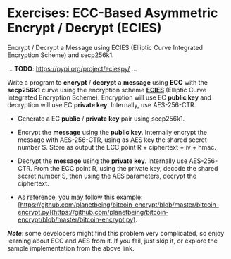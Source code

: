 # Exercises: ECC-Based Asymmetric Encrypt / Decrypt \(ECIES\)

Encrypt / Decrypt a Message using ECIES \(Elliptic Curve Integrated Encryption Scheme\) and secp256k1.



...
**TODO**: https://pypi.org/project/eciespy/
...




Write a program to **encrypt** / **decrypt** a **message** using **ECC** with the **secp256k1** curve using the encryption scheme [**ECIES**](https://en.wikipedia.org/wiki/Integrated_Encryption_Scheme) \(Elliptic Curve Integrated Encryption Scheme\). Encryption will use EC **public key** and decryption will use EC **private key**. Internally, use AES-256-CTR.

* Generate a EC **public** / **private** **key** pair using secp256k1.

* Encrypt the **message** using the **public key**. Internally encrypt the message with AES-256-CTR, using as AES key the shared secret number S. Store as output the ECC point R + ciphertext + iv + hmac.

* Decrypt the **message** using the **private key**. Internally use AES-256-CTR. From the ECC point R, using the private key, decode the shared secret number S, then using the AES parameters, decrypt the ciphertext.

* As reference, you may follow this example:  
  [https://github.com/planetbeing/bitcoin-encrypt/blob/master/bitcoin-encrypt.py](https://github.com/planetbeing/bitcoin-encrypt/blob/master/bitcoin-encrypt.py).

_**Note**_: some developers might find this problem very complicated, so enjoy learning about ECC and AES from it. If you fail, just skip it, or explore the sample implementation from the above link.

